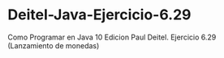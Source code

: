 # Deitel-Java-Ejercicio-6.29
Como Programar en Java 10 Edicion Paul Deitel. Ejercicio 6.29 (Lanzamiento de monedas)
